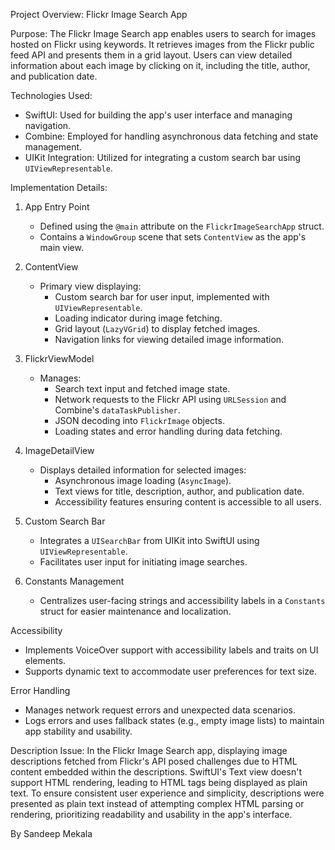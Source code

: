 Project Overview: Flickr Image Search App 

Purpose:
The Flickr Image Search app enables users to search for images hosted on Flickr using keywords. It retrieves images from the Flickr public feed API and presents them in a grid layout. Users can view detailed information about each image by clicking on it, including the title, author, and publication date.

Technologies Used:
- SwiftUI: Used for building the app's user interface and managing navigation.
- Combine: Employed for handling asynchronous data fetching and state management.
- UIKit Integration: Utilized for integrating a custom search bar using `UIViewRepresentable`.


Implementation Details:

1. App Entry Point
   - Defined using the `@main` attribute on the `FlickrImageSearchApp` struct.
   - Contains a `WindowGroup` scene that sets `ContentView` as the app's main view.

2. ContentView
   - Primary view displaying:
     - Custom search bar for user input, implemented with `UIViewRepresentable`.
     - Loading indicator during image fetching.
     - Grid layout (`LazyVGrid`) to display fetched images.
     - Navigation links for viewing detailed image information.

3. FlickrViewModel
   - Manages:
     - Search text input and fetched image state.
     - Network requests to the Flickr API using `URLSession` and Combine's `dataTaskPublisher`.
     - JSON decoding into `FlickrImage` objects.
     - Loading states and error handling during data fetching.

4. ImageDetailView
   - Displays detailed information for selected images:
     - Asynchronous image loading (`AsyncImage`).
     - Text views for title, description, author, and publication date.
     - Accessibility features ensuring content is accessible to all users.

5. Custom Search Bar
   - Integrates a `UISearchBar` from UIKit into SwiftUI using `UIViewRepresentable`.
   - Facilitates user input for initiating image searches.

6. Constants Management
   - Centralizes user-facing strings and accessibility labels in a `Constants` struct for easier maintenance and localization.

Accessibility
- Implements VoiceOver support with accessibility labels and traits on UI elements.
- Supports dynamic text to accommodate user preferences for text size.

Error Handling
- Manages network request errors and unexpected data scenarios.
- Logs errors and uses fallback states (e.g., empty image lists) to maintain app stability and usability.

Description Issue:
In the Flickr Image Search app, displaying image descriptions fetched from Flickr's API posed challenges due to HTML content embedded within the descriptions. SwiftUI's Text view doesn't support HTML rendering, leading to HTML tags being displayed as plain text. To ensure consistent user experience and simplicity, descriptions were presented as plain text instead of attempting complex HTML parsing or rendering, prioritizing readability and usability in the app's interface.


By 
Sandeep Mekala
